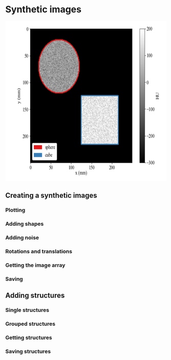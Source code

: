# Synthetic images

<img src="images/synthetic_example.png" alt="synthetic image with a sphere and a cube" height="500"/>

## Creating a synthetic images

### Plotting

### Adding shapes

### Adding noise

### Rotations and translations

### Getting the image array

### Saving


## Adding structures

### Single structures

### Grouped structures

### Getting structures

### Saving structures
